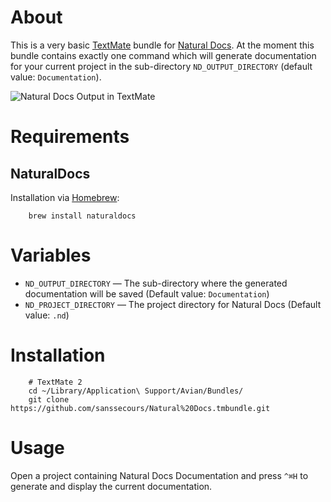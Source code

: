 # About #

This is a very basic [TextMate](https://github.com/textmate/textmate) bundle
for [Natural Docs](http://www.naturaldocs.org). At the moment this bundle
contains exactly one command which will generate documentation for your
current project in the sub-directory `ND_OUTPUT_DIRECTORY` (default value:
`Documentation`).

![Natural Docs Output in TextMate](https://raw.github.com/sanssecours/Natural-Docs.tmbundle/documentation/Preview.png)

# Requirements #

## NaturalDocs ##

Installation via [Homebrew](http://mxcl.github.io/homebrew/):

```shell
    brew install naturaldocs
```

# Variables #

* `ND_OUTPUT_DIRECTORY` — The sub-directory where the generated documentation will be saved (Default value: `Documentation`)
* `ND_PROJECT_DIRECTORY` — The project directory for Natural Docs (Default value: `.nd`)

# Installation #

```shell
    # TextMate 2
	cd ~/Library/Application\ Support/Avian/Bundles/
	git clone https://github.com/sanssecours/Natural%20Docs.tmbundle.git
```

# Usage #

Open a project containing Natural Docs Documentation and press `^⌘H` to
generate and display the current documentation.
